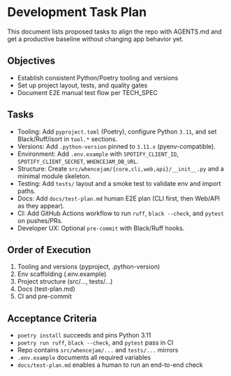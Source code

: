 # Development Task Plan

This document lists proposed tasks to align the repo with AGENTS.md and get a productive baseline without changing app behavior yet.

## Objectives
- Establish consistent Python/Poetry tooling and versions
- Set up project layout, tests, and quality gates
- Document E2E manual test flow per TECH_SPEC

## Tasks
- Tooling: Add `pyproject.toml` (Poetry), configure Python `3.11`, and set Black/Ruff/isort in `tool.*` sections.
- Versions: Add `.python-version` pinned to `3.11.x` (pyenv-compatible).
- Environment: Add `.env.example` with `SPOTIFY_CLIENT_ID`, `SPOTIFY_CLIENT_SECRET`, `WHENCEJAM_DB_URL`.
- Structure: Create `src/whencejam/{core,cli,web,api}/__init__.py` and a minimal module skeleton.
- Testing: Add `tests/` layout and a smoke test to validate env and import paths.
- Docs: Add `docs/test-plan.md` human E2E plan (CLI first, then Web/API as they appear).
- CI: Add GitHub Actions workflow to run `ruff`, `black --check`, and `pytest` on pushes/PRs.
- Developer UX: Optional `pre-commit` with Black/Ruff hooks.

## Order of Execution
1) Tooling and versions (pyproject, .python-version)
2) Env scaffolding (.env.example)
3) Project structure (src/…, tests/…)
4) Docs (test-plan.md)
5) CI and pre-commit

## Acceptance Criteria
- `poetry install` succeeds and pins Python 3.11
- `poetry run ruff`, `black --check`, and `pytest` pass in CI
- Repo contains `src/whencejam/...` and `tests/...` mirrors
- `.env.example` documents all required variables
- `docs/test-plan.md` enables a human to run an end-to-end check
